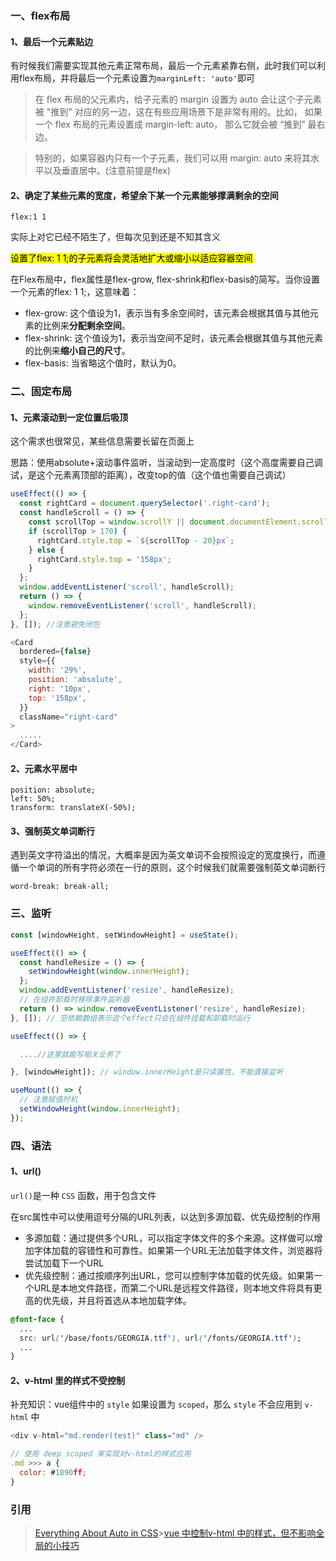 ### 一、flex布局

#### 1、最后一个元素贴边

有时候我们需要实现其他元素正常布局，最后一个元素紧靠右侧，此时我们可以利用flex布局，并将最后一个元素设置为`marginLeft: 'auto'`即可

> 在 flex 布局的父元素内，给子元素的 margin 设置为 auto 会让这个子元素被 "推到" 对应的另一边，这在有些应用场景下是非常有用的。比如， 如果一个 flex 布局的元素设置成 margin-left: auto， 那么它就会被 “推到” 最右边。

> 特别的，如果容器内只有一个子元素，我们可以用 margin: auto 来将其水平以及垂直居中。(注意前提是flex)

#### 2、确定了某些元素的宽度，希望余下某一个元素能够撑满剩余的空间

`flex:1 1`

实际上对它已经不陌生了，但每次见到还是不知其含义

<mark>设置了flex: 1 1;的子元素将会灵活地扩大或缩小以适应容器空间</mark>

在Flex布局中，flex属性是flex-grow, flex-shrink和flex-basis的简写。当你设置一个元素的flex: 1 1;，这意味着：

- flex-grow: 这个值设为1，表示当有多余空间时，该元素会根据其值与其他元素的比例来**分配剩余空间**。
- flex-shrink: 这个值设为1，表示当空间不足时，该元素会根据其值与其他元素的比例来**缩小自己的尺寸**。
- flex-basis: 当省略这个值时，默认为0。

### 二、固定布局

#### 1、元素滚动到一定位置后吸顶

这个需求也很常见，某些信息需要长留在页面上

思路：使用absolute+滚动事件监听，当滚动到一定高度时（这个高度需要自己调试，是这个元素离顶部的距离），改变top的值（这个值也需要自己调试）

```js
useEffect(() => {
  const rightCard = document.querySelector('.right-card');
  const handleScroll = () => {
    const scrollTop = window.scrollY || document.documentElement.scrollTop;
    if (scrollTop > 170) {
      rightCard.style.top = `${scrollTop - 20}px`;
    } else {
      rightCard.style.top = '158px';
    }
  };
  window.addEventListener('scroll', handleScroll);
  return () => {
    window.removeEventListener('scroll', handleScroll);
  };
}, []); //注意避免闭包
```

```js
<Card
  bordered={false}
  style={{
    width: '29%',
    position: 'absolute',
    right: '10px',
    top: '158px',
  }}
  className="right-card"
>
  .....
</Card>
```

#### 2、元素水平居中

```less
position: absolute;
left: 50%;
transform: translateX(-50%);
```

#### 3、强制英文单词断行

遇到英文字符溢出的情况，大概率是因为英文单词不会按照设定的宽度换行，而遵循一个单词的所有字符必须在一行的原则，这个时候我们就需要强制英文单词断行

```less
word-break: break-all;
```

### 三、监听

```js
const [windowHeight, setWindowHeight] = useState();

useEffect(() => {
  const handleResize = () => {
    setWindowHeight(window.innerHeight);
  };
  window.addEventListener('resize', handleResize);
  // 在组件卸载时移除事件监听器
  return () => window.removeEventListener('resize', handleResize);
}, []); // 空依赖数组表示这个effect只会在组件挂载和卸载时运行

useEffect(() => {

  ....//这里就能写相关业务了

}, [windowHeight]); // window.innerHeight是只读属性，不能直接监听

useMount(() => {
  // 注意赋值时机
  setWindowHeight(window.innerHeight);
});
```

### 四、语法

#### 1、url()

`url()`是一种 `CSS` 函数，用于包含文件

在src属性中可以使用逗号分隔的URL列表，以达到多源加载、优先级控制的作用

- 多源加载：通过提供多个URL，可以指定字体文件的多个来源。这样做可以增加字体加载的容错性和可靠性。如果第一个URL无法加载字体文件，浏览器将尝试加载下一个URL
- 优先级控制：通过按顺序列出URL，您可以控制字体加载的优先级。如果第一个URL是本地文件路径，而第二个URL是远程文件路径，则本地文件将具有更高的优先级，并且将首选从本地加载字体。

```css
@font-face {
  ...
  src: url('/base/fonts/GEORGIA.ttf'), url('/fonts/GEORGIA.ttf');
  ...
}
```

#### 2、v-html 里的样式不受控制

补充知识：vue组件中的 `style` 如果设置为 `scoped`，那么 `style` 不会应用到 `v-html` 中

```js
<div v-html="md.render(test)" class="md" />

// 使用 deep scoped 来实现对v-html的样式应用
.md >>> a {
  color: #1890ff;
}
```

### 引用

> [Everything About Auto in CSS](https://ishadeed.com/article/auto-css/)>[vue 中控制v-html 中的样式，但不影响全局的小技巧](https://juejin.cn/post/6844903569334747150)
